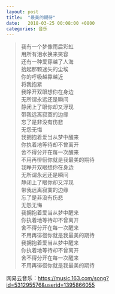 ```yaml
---
layout: post
title:  "最美的期待"
date:   2018-03-25 00:08:00 +0800
categories: 音乐
---
```


> 我有一个梦像雨后彩虹  
用所有泪水换来笑容  
还有一种爱穿越了人海  
拾起那颗迷失的尘埃  
你的呼吸越靠越近  
将我抱紧  
我睁开双眼想你在身边  
无所谓永远还是瞬间  
静闭上了眼你却又浮现  
带我远离寂寞的边缘  
忘了是非没有伤悲  
无怨无悔  
我拥抱着爱当从梦中醒来  
你执着地等待却不曾离开  
舍不得分开在每一次醒来  
不用再徘徊你就是我最美的期待  
我睁开双眼想你在身边  
无所谓永远还是瞬间  
静闭上了眼你却又浮现  
带我远离寂寞的边缘  
忘了是非没有伤悲  
无怨无悔  
我拥抱着爱当从梦中醒来  
你执着地等待却不曾离开  
舍不得分开在每一次醒来  
不用再徘徊你就是我最美的期待  
我拥抱着爱当从梦中醒来  
你执着地等待却不曾离开  
舍不得分开在每一次醒来  
不用再徘徊你就是我最美的期待  

网易云音乐：https://music.163.com/song?id=531295576&userid=1395866055